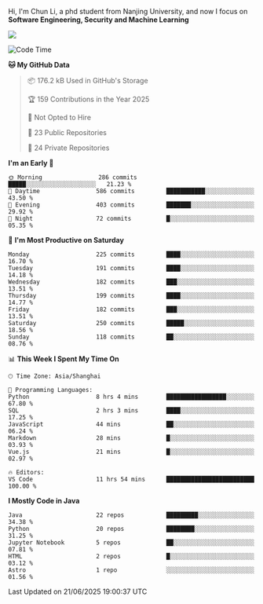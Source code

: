Hi, I'm Chun Li, a phd student from Nanjing University, and now I focus on **Software Engineering, Security and Machine Learning**

<!--![GitHub Snake Light](https://github.com/pppppkun/pppppkun/blob/output/github-snake.svg#gh-light-mode-only)-->
<!--![GitHub Snake dark](https://github.com/pppppkun/pppppkun/blob/output/github-snake-dark.svg#gh-dark-mode-only)-->

![](https://komarev.com/ghpvc/?username=pppppkun)
<!--START_SECTION:waka-->
![Code Time](http://img.shields.io/badge/Code%20Time-2%2C172%20hrs%2059%20mins-blue)

**🐱 My GitHub Data** 

> 📦 176.2 kB Used in GitHub's Storage 
 > 
> 🏆 159 Contributions in the Year 2025
 > 
> 🚫 Not Opted to Hire
 > 
> 📜 23 Public Repositories 
 > 
> 🔑 24 Private Repositories 
 > 
**I'm an Early 🐤** 

```text
🌞 Morning                286 commits         █████░░░░░░░░░░░░░░░░░░░░   21.23 % 
🌆 Daytime                586 commits         ███████████░░░░░░░░░░░░░░   43.50 % 
🌃 Evening                403 commits         ███████░░░░░░░░░░░░░░░░░░   29.92 % 
🌙 Night                  72 commits          █░░░░░░░░░░░░░░░░░░░░░░░░   05.35 % 
```
📅 **I'm Most Productive on Saturday** 

```text
Monday                   225 commits         ████░░░░░░░░░░░░░░░░░░░░░   16.70 % 
Tuesday                  191 commits         ████░░░░░░░░░░░░░░░░░░░░░   14.18 % 
Wednesday                182 commits         ███░░░░░░░░░░░░░░░░░░░░░░   13.51 % 
Thursday                 199 commits         ████░░░░░░░░░░░░░░░░░░░░░   14.77 % 
Friday                   182 commits         ███░░░░░░░░░░░░░░░░░░░░░░   13.51 % 
Saturday                 250 commits         █████░░░░░░░░░░░░░░░░░░░░   18.56 % 
Sunday                   118 commits         ██░░░░░░░░░░░░░░░░░░░░░░░   08.76 % 
```


📊 **This Week I Spent My Time On** 

```text
🕑︎ Time Zone: Asia/Shanghai

💬 Programming Languages: 
Python                   8 hrs 4 mins        █████████████████░░░░░░░░   67.80 % 
SQL                      2 hrs 3 mins        ████░░░░░░░░░░░░░░░░░░░░░   17.25 % 
JavaScript               44 mins             ██░░░░░░░░░░░░░░░░░░░░░░░   06.24 % 
Markdown                 28 mins             █░░░░░░░░░░░░░░░░░░░░░░░░   03.93 % 
Vue.js                   21 mins             █░░░░░░░░░░░░░░░░░░░░░░░░   02.97 % 

🔥 Editors: 
VS Code                  11 hrs 54 mins      █████████████████████████   100.00 % 
```

**I Mostly Code in Java** 

```text
Java                     22 repos            █████████░░░░░░░░░░░░░░░░   34.38 % 
Python                   20 repos            ████████░░░░░░░░░░░░░░░░░   31.25 % 
Jupyter Notebook         5 repos             ██░░░░░░░░░░░░░░░░░░░░░░░   07.81 % 
HTML                     2 repos             █░░░░░░░░░░░░░░░░░░░░░░░░   03.12 % 
Astro                    1 repo              ░░░░░░░░░░░░░░░░░░░░░░░░░   01.56 % 
```




 Last Updated on 21/06/2025 19:00:37 UTC
<!--END_SECTION:waka-->
